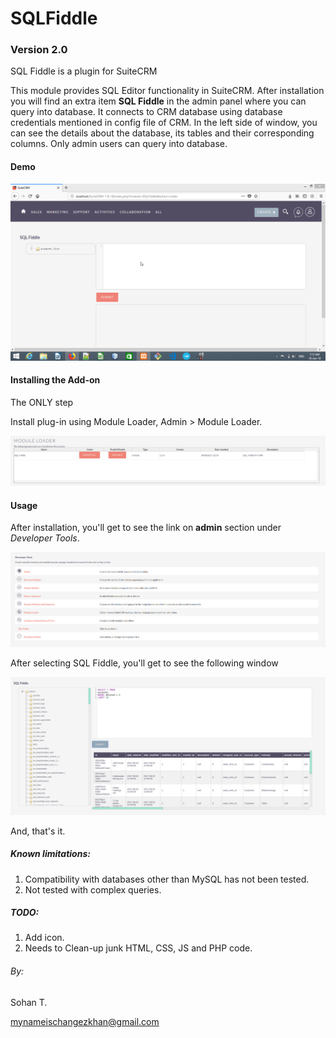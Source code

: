 # SQLFiddle
### Version 2.0

SQL Fiddle is a plugin for SuiteCRM

This module provides SQL Editor functionality in SuiteCRM.
After installation you will find an extra item **SQL Fiddle** in the admin panel where you can query into database.
It connects to CRM database using database credentials mentioned in config file of CRM.
In the left side of window, you can see the details about the database, its tables and their corresponding columns.
Only admin users can query into database.

#### Demo

![Demo](https://raw.githubusercontent.com/changezkhan/crm/master/v2.gif)

#### Installing the Add-on

The ONLY step

Install plug-in using Module Loader, Admin > Module Loader.

![Install SQL Fiddle](https://raw.githubusercontent.com/changezkhan/crm/master/module_installer.png)

#### Usage

After installation, you'll get to see the link on **admin** section under *Developer Tools*.

![Link to SQL Fiddle](https://raw.githubusercontent.com/changezkhan/crm/master/admin_section.png)

After selecting SQL Fiddle, you'll get to see the following window

![SQL Fiddle](https://raw.githubusercontent.com/changezkhan/crm/master/sql_editor_screenshot.png)

And, that's it.

##### Known limitations:

1) Compatibility with databases other than MySQL has not been tested.
2) Not tested with complex queries.

##### TODO:

1) Add icon.
2) Needs to Clean-up junk HTML, CSS, JS and PHP code.

###### By:
  Sohan T.
  
  mynameischangezkhan@gmail.com
